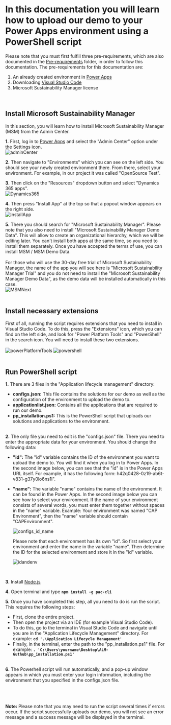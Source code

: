 # In this documentation you will learn how to upload our demo to your Power Apps environment using a PowerShell script

Please note that you must first fulfill three pre-requirements, which are also documented in the [Pre-requirements](https://github.com/shbxio/CAP/tree/main/Pre-Requirements) folder, in order to follow this documentation. The pre-requirements for this documentation are: 
1. An already created environment in [Power Apps](https://make.powerapps.com/)
2. Downloading [Visual Studio Code](https://code.visualstudio.com/download)
3. Microsoft Sustainability Manager license
<br />

## Install Microsoft Sustainability Manager
In this section, you will learn how to install Microsoft Sustainability Manager (MSM) from the Admin Center.

**1.** First, log in to [Power Apps](https://make.powerapps.com/) and select the "Admin Center" option under the Settings icon. <br />
![adminCenter](https://github.com/shbxio/CAP/assets/43991954/03805f13-8547-457d-bb5e-cc16c677952e)

**2.** Then navigate to "Environments" which you can see on the left side. You should see your newly created environment there. From there, select your environment. For example, in our project it was called "OpenSource Test". <br />

**3.** Then click on the "Resources" dropdown button and select "Dynamics 365 apps". <br />
![Dynamics365](https://github.com/shbxio/CAP/assets/43991954/1baa4d28-87b7-4b22-93fd-c679116e1d6b)

**4.** Then press "Install App" at the top so that a popout window appears on the right side. <br />
![installApp](https://github.com/shbxio/CAP/assets/43991954/c0da1a80-e366-4990-b1f1-79b3c87e8bbe)

**5.** There you should search for "Microsoft Sustainability Manager". Please note that you also need to install "Microsoft Sustainability Manager Demo Data". This will allow to create an organizational hierarchy, which we will be editing later. You can't install both apps at the same time, so you need to install them separately. Once you have accepted the terms of use, you can install MSM / MSM Demo Data. <br /> <br />
For those who will use the 30-day free trial of Microsoft Sustainability Manager, the name of the app you will see here is "Microsoft Sustainability Manager Trial" and you do not need to install the "Microsoft Sustainability Manager Demo Data", as the demo data will be installed automatically in this case. <br />
![MSMNext](https://github.com/shbxio/CAP/assets/43991954/fd3f278e-ff8e-4185-8f5f-0ebe532f714d)
<br />
<br />

## Install necessary extensions
First of all, running the script requires extensions that you need to install in Visual Studio Code. To do this, press the "Extensions" icon, which you can find on the left side, and look for "Power Platform Tools" and "PowerShell" in the search icon. You will need to install these two extensions. <br /> <br />
![powerPlatformTools](https://github.com/shbxio/CAP/assets/43991954/f9ac37db-ae9a-46ca-9e77-af85966d656a)
![powershell](https://github.com/shbxio/CAP/assets/43991954/0dd35c2d-6afe-4055-bb13-a57cf0b7cda4)
<br />
<br />

## Run PowerShell script

**1.** There are 3 files in the "Application lifecycle management" directory:

- **configs.json:** This file contains the solutions for our demo as well as the configuration of the environment to upload the demo to. 
- **applicationlist.json:** Contains all the applications that are required to run our demo.
- **pp_installation.ps1:** This is the PowerShell script that uploads our solutions and applications to the environment.
<br><br>

**2.** The only file you need to edit is the "configs.json" file. There you need to enter the appropriate data for your environment. You should change the following 
data:

- **"id":** The "id" variable contains the ID of the environment you want to upload the demo to. You will find it when you log in to Power Apps. In the second  image below, you can see that the "id" is in the Power Apps URL itself. For example, it has the following form: h42q0428-0z19-ab6t-v831-g37y0lo6ns1l".

- **"name":** The variable "name" contains the name of the environment. It can be found in the Power Apps. In the second image below you can see how to select your environment. If the name of your environment consists of several words, you must enter them together without spaces in the "name" variable. Example: Your environment was named "CAP Environment", then the "name" variable should contain "CAPEnvironment".

  ![configs_id_name](https://github.com/shbxio/CAP/assets/43991954/70054873-a0d6-4179-b7eb-6e9afa26fc66)

  Please note that each environment has its own "id". So first select your environment and enter the name in the variable "name". Then determine the ID for the selected environment and store it in the "id" variable.

  ![idandenv](https://github.com/shbxio/CAP/assets/43991954/e63c8d7e-7d87-4110-a769-7fa5cca791f0)
<br>

**3.** Install [Node.js](https://nodejs.org/en/download)

**4.** Open terminal and type **`npm install -g pac-cli`**

**5.** Once you have completed this step, all you need to do is run the script. This requires the following steps:
- First, clone the entire project.
- Then open the project via an IDE (for example Visual Studio Code).
- To do this, go to the terminal in Visual Studio Code and navigate until you are in the "Application Lifecycle Management" directory. For example: **`cd '.\Application Lifecycle Management'`**
- Finally, in the terminal, enter the path to the "pp_installation.ps1" file. For example: **`. 'C:\Users\yourname\Desktop\ALM-Guthub\pp_installation.ps1'`**
<br><br>

**6.** The Powerhell script will run automatically, and a pop-up window appears in which you must enter your login information, including the environment that you specified in the configs.json file. <br><br> <br><br>

**Note:** Please note that you may need to run the script several times if errors occur. If the script successfully uploads our demo, you will not see an error message and a success message will be displayed in the terminal.
